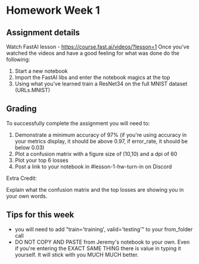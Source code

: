 # Homework Week 1

## Assignment details
Watch FastAI lesson - https://course.fast.ai/videos/?lesson=1
Once you've watched the videos and have a good feeling for what was done do the following:
1.  Start a new notebook
2.  Import the FastAI libs and enter the notebook magics at the top
3.  Using what you've learned train a ResNet34 on the full MNIST dataset (URLs.MNIST)

## Grading
To successfully complete the assignment you will need to:
1.  Demonstrate a minimum accuracy of 97% (if you're using accuracy in your metrics display, it should be above 0.97, if error_rate, it should be below 0.03)
2.  Plot a confusion matrix with a figure size of (10,10) and a dpi of 60
3.  Plot your top 6 losses
4.  Post a link to your notebook in #lesson-1-hw-turn-in on Discord

Extra Credit:

Explain what the confusion matrix and the top losses are showing you in your own words.

## Tips for this week
- you will need to add "train='training', valid='testing'" to your from_folder call
- DO NOT COPY AND PASTE from Jeremy's notebook to your own.  Even if you're entering the EXACT SAME THING there is value in typing it yourself.  It will stick with you MUCH MUCH better.